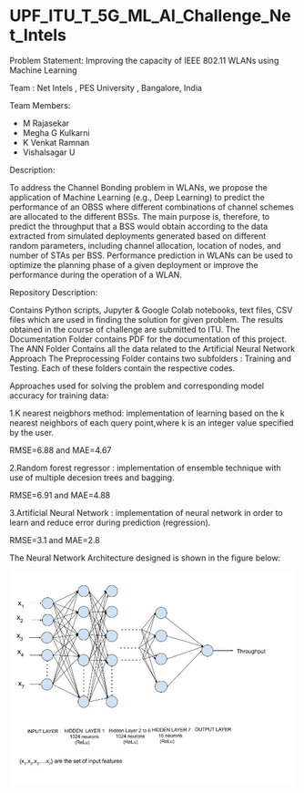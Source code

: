 # UPF_ITU_T_5G_ML_AI_Challenge_Net_Intels

Problem Statement: Improving the capacity of IEEE 802.11 WLANs using Machine Learning

Team : Net Intels , PES University , Bangalore, India

Team Members:
- M Rajasekar
- Megha G Kulkarni
- K Venkat Ramnan
- Vishalsagar U

Description:

To address the Channel Bonding problem in WLANs, we propose the application of Machine Learning (e.g., Deep Learning) to predict the performance of an OBSS where different combinations of channel schemes are allocated to the different BSSs. The main purpose is, therefore, to predict the throughput that a BSS would obtain according to the data extracted from simulated deployments generated based on different random parameters, including channel allocation, location of nodes, and number of STAs per BSS.
Performance prediction in WLANs can be used to optimize the planning phase of a given deployment or improve the performance during the operation of a WLAN.

Repository Description:

Contains Python scripts, Jupyter & Google Colab notebooks, text files, CSV files which are used in finding the solution for given problem. The results obtained in the course of challenge are submitted to ITU.
The Documentation Folder contains PDF for the documentation of this project.
The ANN Folder Contains all the data related to the Artificial Neural Network Approach
The Preprocessing Folder contains two subfolders : Training and Testing. Each of these folders contain the respective codes.

Approaches used for solving the problem and corresponding model accuracy for training data:

1.K nearest neigbhors method: implementation of learning based on the k nearest neighbors of each query point,where k is an integer value specified by the user.

  RMSE=6.88 and MAE=4.67
  
2.Random forest regressor : implementation of ensemble technique with use of multiple decesion trees and bagging.

  RMSE=6.91 and MAE=4.88
  
3.Artificial Neural Network : implementation of neural network in order to learn and reduce error during prediction (regression).

 RMSE=3.1 and MAE=2.8

The Neural Network Architecture designed is shown in the figure below:

![](Neural_Network_Architecture.jpg)


 
  

